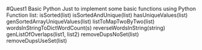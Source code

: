 #Quest1 Basic Python
Just to implement some basic functions using Python
Function list:
isSorted(list)
isSortedAndUnique(list)
hasUniqueValues(list)
genSortedArrayUniqueValues(list)
listToMapTwoByTwo(list)
wordsInStringToDictWordCount(s)
reverseWordsInString(string)
genListOfOverlaps(list1, list2)
removeDupsNoSet(list)
removeDupsUseSet(list)
